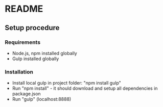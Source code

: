 # README #

## Setup procedure ##

### Requirements ###
* Node.js, npm installed globally
* Gulp installed globally

### Installation ###

* Install local gulp in project folder: "npm install gulp"
* Run "npm install" - it should download and setup all dependencies in package.json
* Run "gulp" (localhost:8888)
